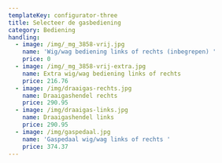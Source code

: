 ```yaml
---
templateKey: configurator-three
title: Selecteer de gasbediening
category: Bediening
handling:
  - image: /img/_mg_3858-vrij.jpg
    name: 'Wig/wag bediening links of rechts (inbegrepen) '
    price: 0
  - image: /img/_mg_3858-vrij-extra.jpg
    name: Extra wig/wag bediening links of rechts
    price: 216.76
  - image: /img/draaigas-rechts.jpg
    name: Draaigashendel rechts
    price: 290.95
  - image: /img/draaigas-links.jpg
    name: Draaigashendel links
    price: 290.95
  - image: /img/gaspedaal.jpg
    name: 'Gaspedaal wig/wag links of rechts '
    price: 374.37
---
```



